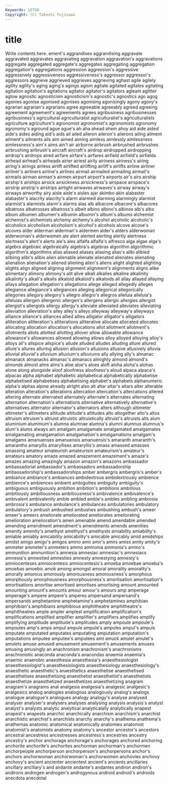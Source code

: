 ```yaml
---
Keywords: 12720 
Copyright: (C) Takeshi Fujisawa
---
```


# title

Write contents here.
ement's
aggrandises aggrandising aggravate aggravated aggravates aggravating aggravation aggravation's aggravations aggregate
aggregated aggregate's aggregates aggregating aggregation aggregation's aggregations aggression aggression's aggressive
aggressively aggressiveness aggressiveness's aggressor aggressor's aggressors aggrieve aggrieved aggrieves aggrieving
aghast agile agilely agility agility's aging aging's agings agism agitate
agitated agitates agitating agitation agitation's agitations agitator agitator's agitators agleam
aglitter aglow agnostic agnosticism agnosticism's agnostic's agnostics ago agog agonies
agonise agonised agonises agonising agonisingly agony agony's agrarian agrarian's agrarians
agree agreeable agreeably agreed agreeing agreement agreement's agreements agrees agribusiness
agribusinesses agribusiness's agricultural agriculturalist agriculturalist's agriculturalists agriculture agriculture's agronomist agronomist's
agronomists agronomy agronomy's aground ague ague's ah aha ahead ahem
ahoy aid aide aided aide's aides aiding aid's aids ail
ailed aileron aileron's ailerons ailing ailment ailment's ailments ails aim
aimed aiming aimless aimlessly aimlessness aimlessness's aim's aims ain't air
airborne airbrush airbrushed airbrushes airbrushing airbrush's aircraft aircraft's airdrop airdropped
airdropping airdrop's airdrops aired airfare airfare's airfares airfield airfield's airfields
airhead airhead's airheads airier airiest airily airiness airiness's airing airing's
airings airless airlift airlifted airlifting airlift's airlifts airline airliner airliner's
airliners airline's airlines airmail airmailed airmailing airmail's airmails airman airman's
airmen airport airport's airports air's airs airship airship's airships airsick
airsickness airsickness's airspace airspace's airstrip airstrip's airstrips airtight airwaves airwaves's
airway airway's airways airworthy airy aisle aisle's aisles ajar akimbo
akin alabaster alabaster's alacrity alacrity's alarm alarmed alarming alarmingly alarmist
alarmist's alarmists alarm's alarms alas alb albacore albacore's albacores albatross
albatrosses albatross's albeit albino albino's albinos alb's albs album albumen
albumen's albumin albumin's album's albums alchemist alchemist's alchemists alchemy alchemy's
alcohol alcoholic alcoholic's alcoholics alcoholism alcoholism's alcohol's alcohols alcove alcove's
alcoves alder alderman alderman's aldermen alder's alders alderwoman alderwoman's alderwomen
ale alert alerted alerting alertly alertness alertness's alert's alerts ale's
ales alfalfa alfalfa's alfresco alga algae alga's algebra algebraic algebraically
algebra's algebras algorithm algorithmic algorithm's algorithms alias aliased aliases aliasing
alias's alibi alibied alibiing alibi's alibis alien alienable alienate alienated
alienates alienating alienation alienation's aliened aliening alien's aliens alight alighted
alighting alights align aligned aligning alignment alignment's alignments aligns alike
alimentary alimony alimony's alit alive alkali alkalies alkaline alkalinity alkalinity's
alkali's alkalis alkaloid alkaloid's alkaloids all allay allayed allaying allays
allegation allegation's allegations allege alleged allegedly alleges allegiance allegiance's allegiances
alleging allegorical allegorically allegories allegory allegory's allegro allegro's allegros alleluia
alleluia's alleluias allergen allergenic allergen's allergens allergic allergies allergist allergist's
allergists allergy allergy's alleviate alleviated alleviates alleviating alleviation alleviation's alley
alley's alleys alleyway alleyway's alleyways alliance alliance's alliances allied allies
alligator alligator's alligators alliteration alliteration's alliterations alliterative allocate allocated allocates
allocating allocation allocation's allocations allot allotment allotment's allotments allots allotted
allotting allover allow allowable allowance allowance's allowances allowed allowing allows
alloy alloyed alloying alloy's alloys all's allspice allspice's allude alluded
alludes alluding allure allured allure's allures alluring allusion allusion's allusions
allusive allusively alluvia alluvial alluvial's alluvium alluvium's alluviums ally allying
ally's almanac almanack almanacks almanac's almanacs almighty almond almond's almonds
almost alms alms's aloe aloe's aloes aloft aloha aloha's alohas
alone along alongside aloof aloofness aloofness's aloud alpaca alpaca's alpacas
alpha alphabet alphabetic alphabetical alphabetically alphabetise alphabetised alphabetises alphabetising alphabet's
alphabets alphanumeric alpha's alphas alpine already alright also alt altar
altar's altars alter alterable alteration alteration's alterations altercation altercation's altercations
altered altering alternate alternated alternately alternate's alternates alternating alternation alternation's
alternations alternative alternatively alternative's alternatives alternator alternator's alternators alters although
altimeter altimeter's altimeters altitude altitude's altitudes alto altogether alto's altos
altruism altruism's altruist altruistic altruistically altruist's altruists alts alum aluminium
aluminium's alumna alumnae alumna's alumni alumnus alumnus's alum's alums always
am amalgam amalgamate amalgamated amalgamates amalgamating amalgamation amalgamation's amalgamations amalgam's
amalgams amanuenses amanuensis amanuensis's amaranth amaranth's amaranths amaryllis amaryllises amaryllis's
amass amassed amasses amassing amateur amateurish amateurism amateurism's amateur's amateurs
amatory amaze amazed amazement amazement's amaze's amazes amazing amazingly amazon
amazon's amazons ambassador ambassadorial ambassador's ambassadors ambassadorship ambassadorship's ambassadorships amber
ambergris ambergris's amber's ambiance ambiance's ambiances ambidextrous ambidextrously ambience ambience's
ambiences ambient ambiguities ambiguity ambiguity's ambiguous ambiguously ambition ambition's ambitions
ambitious ambitiously ambitiousness ambitiousness's ambivalence ambivalence's ambivalent ambivalently amble ambled
amble's ambles ambling ambrosia ambrosia's ambulance ambulance's ambulances ambulatories ambulatory
ambulatory's ambush ambushed ambushes ambushing ambush's ameer ameer's ameers ameliorate
ameliorated ameliorates ameliorating amelioration amelioration's amen amenable amend amendable amended
amending amendment amendment's amendments amends amenities amenity amenity's amethyst amethyst's
amethysts amiability amiability's amiable amiably amicability amicability's amicable amicably amid
amidships amidst amigo amigo's amigos amino amir amir's amirs amiss
amity amity's ammeter ammeter's ammeters ammo ammonia ammonia's ammo's ammunition
ammunition's amnesia amnesiac amnesiac's amnesiacs amnesia's amnestied amnesties amnesty amnestying
amnesty's amniocenteses amniocentesis amniocentesis's amoeba amoebae amoeba's amoebas amoebic amok
among amongst amoral amorality amorality's amorally amorous amorously amorousness amorousness's
amorphous amorphously amorphousness amorphousness's amortisation amortisation's amortisations amortise amortised amortises
amortising amount amounted amounting amount's amounts amour amour's amours amp
amperage amperage's ampere ampere's amperes ampersand ampersand's ampersands amphetamine amphetamine's
amphetamines amphibian amphibian's amphibians amphibious amphitheatre amphitheatre's amphitheatres ample ampler
amplest amplification amplification's amplifications amplified amplifier amplifier's amplifiers amplifies amplify
amplifying amplitude amplitude's amplitudes amply ampoule ampoule's ampoules amp's amps
ampul ampule ampule's ampules ampul's ampuls amputate amputated amputates amputating
amputation amputation's amputations amputee amputee's amputees amt amuck amulet amulet's
amulets amuse amused amusement amusement's amusements amuses amusing amusingly an
anachronism anachronism's anachronisms anachronistic anaconda anaconda's anacondas anaemia anaemia's anaemic
anaerobic anaesthesia anaesthesia's anaesthesiologist anaesthesiologist's anaesthesiologists anaesthesiology anaesthesiology's anaesthetic anaesthetic's
anaesthetics anaesthetise anaesthetised anaesthetises anaesthetising anaesthetist anaesthetist's anaesthetists anaesthetize anaesthetized
anaesthetizes anaesthetizing anagram anagram's anagrams anal analgesia analgesia's analgesic analgesic's
analgesics analog analogies analogous analogously analog's analogs analogue analogue's analogues
analogy analogy's analyse analysed analyser analyser's analysers analyses analysing analysis
analysis's analyst analyst's analysts analytic analytical analyticalally analytically anapest anapest's
anapests anarchic anarchically anarchism anarchism's anarchist anarchistic anarchist's anarchists anarchy
anarchy's anathema anathema's anathemas anatomic anatomical anatomically anatomies anatomist anatomist's
anatomists anatomy anatomy's ancestor ancestor's ancestors ancestral ancestress ancestresses ancestress's
ancestries ancestry ancestry's anchor anchorage anchorage's anchorages anchored anchoring anchorite
anchorite's anchorites anchorman anchorman's anchormen anchorpeople anchorperson anchorperson's anchorpersons anchor's
anchors anchorwoman anchorwoman's anchorwomen anchovies anchovy anchovy's ancient ancienter ancientest
ancient's ancients ancillaries ancillary ancillary's and andante andante's andantes andiron
andiron's andirons androgen androgen's androgynous android android's androids anecdota anecdotal

